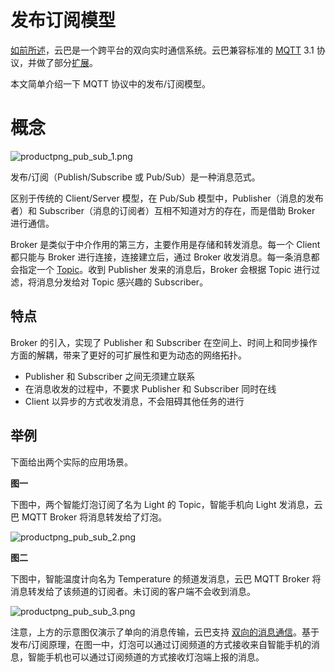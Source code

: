 # 发布订阅模型


[如前所述](https://yunba.io/docs/product_kb_whats_yunba)，云巴是一个跨平台的双向实时通信系统。云巴兼容标准的 [MQTT](http://public.dhe.ibm.com/software/dw/webservices/ws-mqtt/mqtt-v3r1.html) 3.1 协议，并做了部分[扩展](https://yunba.io/docs/product_kb_mqtt_porting)。

本文简单介绍一下 MQTT 协议中的发布/订阅模型。

# 概念

![productpng_pub_sub_1.png](https://raw.githubusercontent.com/yunba/docs/master/image/productpng_pub_sub_1.png)

发布/订阅（Publish/Subscribe 或 Pub/Sub）是一种消息范式。

区别于传统的 Client/Server 模型，在 Pub/Sub 模型中，Publisher（消息的发布者）和 Subscriber（消息的订阅者）互相不知道对方的存在，而是借助 Broker 进行通信。

Broker 是类似于中介作用的第三方，主要作用是存储和转发消息。每一个 Client 都只能与 Broker 进行连接，连接建立后，通过 Broker 收发消息。每一条消息都会指定一个 [Topic](product_kb_topic_and_alias.md)。收到 Publisher 发来的消息后，Broker 会根据 Topic 进行过滤，将消息分发给对 Topic 感兴趣的 Subscriber。

## 特点

Broker 的引入，实现了 Publisher 和 Subscriber 在空间上、时间上和同步操作方面的解耦，带来了更好的可扩展性和更为动态的网络拓扑。

* Publisher 和 Subscriber 之间无须建立联系
* 在消息收发的过程中，不要求 Publisher 和 Subscriber 同时在线
* Client 以异步的方式收发消息，不会阻碍其他任务的进行

## 举例

下面给出两个实际的应用场景。


**图一**

下图中，两个智能灯泡订阅了名为 Light 的 Topic，智能手机向 Light 发消息，云巴 MQTT Broker 将消息转发给了灯泡。

![productpng_pub_sub_2.png](https://raw.githubusercontent.com/yunba/docs/master/image/productpng_pub_sub_2.png)

**图二**

下图中，智能温度计向名为 Temperature 的频道发消息，云巴 MQTT Broker 将消息转发给了该频道的订阅者。未订阅的客户端不会收到消息。

![productpng_pub_sub_3.png](https://raw.githubusercontent.com/yunba/docs/master/image/productpng_pub_sub_3.png)

注意，上方的示意图仅演示了单向的消息传输，云巴支持 [双向的消息通信](https://yunba.io/docs/product_kb_whats_yunba#%E5%8F%8C%E5%90%91)。基于发布/订阅原理，在图一中，灯泡可以通过订阅频道的方式接收来自智能手机的消息，智能手机也可以通过订阅频道的方式接收灯泡端上报的消息。
